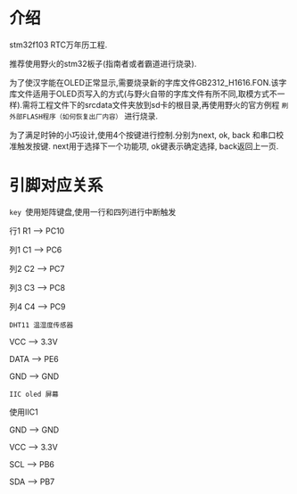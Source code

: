 # 介绍
stm32f103 RTC万年历工程.

推荐使用野火的stm32板子(指南者或者霸道进行烧录).

为了使汉字能在OLED正常显示,需要烧录新的字库文件GB2312_H1616.FON.该字库文件适用于OLED页写入的方式(与野火自带的字库文件有所不同,取模方式不一样).需将工程文件下的srcdata文件夹放到sd卡的根目录,再使用野火的官方例程  ```刷外部FLASH程序（如何恢复出厂内容）``` 进行烧录. 



为了满足时钟的小巧设计,使用4个按键进行控制.分别为next, ok, back 和串口校准触发按键. next用于选择下一个功能项, ok键表示确定选择, back返回上一页.

# 引脚对应关系
`key `使用矩阵键盘,使用一行和四列进行中断触发

行1 R1  -->  PC10

列1 C1  -->  PC6

列2 C2  -->  PC7

列3 C3  -->  PC8

列4 C4  -->  PC9

`DHT11 温湿度传感器`

VCC     -->  3.3V

DATA    -->  PE6

GND     -->  GND

`IIC oled 屏幕`

使用IIC1

GND 	-->		GND

VCC	  -->		3.3V

SCL		-->		PB6

SDA		-->		PB7

